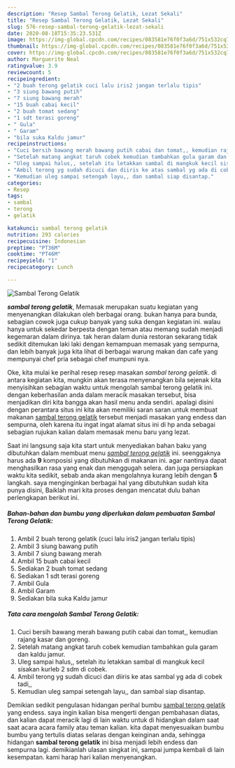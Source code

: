 ```yaml
---
description: "Resep Sambal Terong Gelatik, Lezat Sekali"
title: "Resep Sambal Terong Gelatik, Lezat Sekali"
slug: 576-resep-sambal-terong-gelatik-lezat-sekali
date: 2020-08-18T15:35:23.531Z
image: https://img-global.cpcdn.com/recipes/083581e76f0f3a6d/751x532cq70/sambal-terong-gelatik-foto-resep-utama.jpg
thumbnail: https://img-global.cpcdn.com/recipes/083581e76f0f3a6d/751x532cq70/sambal-terong-gelatik-foto-resep-utama.jpg
cover: https://img-global.cpcdn.com/recipes/083581e76f0f3a6d/751x532cq70/sambal-terong-gelatik-foto-resep-utama.jpg
author: Marguerite Neal
ratingvalue: 3.9
reviewcount: 5
recipeingredient:
- "2 buah terong gelatik cuci lalu iris2 jangan terlalu tipis"
- "3 siung bawang putih"
- "7 siung bawang merah"
- "15 buah cabai kecil"
- "2 buah tomat sedang"
- "1 sdt terasi goreng"
- " Gula"
- " Garam"
- "bila suka Kaldu jamur"
recipeinstructions:
- "Cuci bersih bawang merah bawang putih cabai dan tomat,, kemudian rajang kasar dan goreng."
- "Setelah matang angkat taruh cobek kemudian tambahkan gula garam dan kaldu jamur."
- "Uleg sampai halus,, setelah itu letakkan sambal di mangkuk kecil sisakan kurleb 2 sdm di cobek."
- "Ambil terong yg sudah dicuci dan diiris ke atas sambal yg ada di cobek tadi,,"
- "Kemudian uleg sampai setengah layu,, dan sambal siap disantap."
categories:
- Resep
tags:
- sambal
- terong
- gelatik

katakunci: sambal terong gelatik 
nutrition: 293 calories
recipecuisine: Indonesian
preptime: "PT36M"
cooktime: "PT46M"
recipeyield: "1"
recipecategory: Lunch

---
```



![Sambal Terong Gelatik](https://img-global.cpcdn.com/recipes/083581e76f0f3a6d/751x532cq70/sambal-terong-gelatik-foto-resep-utama.jpg)

<b><i>sambal terong gelatik</i></b>, Memasak merupakan suatu kegiatan yang menyenangkan dilakukan oleh berbagai orang. bukan hanya para bunda, sebagian cowok juga cukup banyak yang suka dengan kegiatan ini. walau hanya untuk sekedar berpesta dengan teman atau memang sudah menjadi kegemaran dalam dirinya. tak heran dalam dunia restoran sekarang tidak sedikit ditemukan laki laki dengan kemampuan memasak yang sempurna, dan lebih banyak juga kita lihat di berbagai warung makan dan cafe yang mempunyai chef pria sebagai chef mumpuni nya.



Oke, kita mulai ke perihal resep resep masakan <i>sambal terong gelatik</i>. di antara kegiatan kita, mungkin akan terasa menyenangkan bila sejenak kita menyisihkan sebagian waktu untuk mengolah sambal terong gelatik ini. dengan keberhasilan anda dalam meracik masakan tersebut, bisa menjadikan diri kita bangga akan hasil menu anda sendiri. apalagi disini dengan perantara situs ini kita akan memiliki saran saran untuk membuat makanan <u>sambal terong gelatik</u> tersebut menjadi masakan yang endess dan sempurna, oleh karena itu ingat ingat alamat situs ini di hp anda sebagai sebagian rujukan kalian dalam memasak menu baru yang lezat.


Saat ini langsung saja kita start untuk menyediakan bahan baku yang dibutuhkan dalam membuat menu <u><i>sambal terong gelatik</i></u> ini. seenggaknya harus ada <b>9</b> komposisi yang dibutuhkan di makanan ini. agar nantinya dapat menghasilkan rasa yang enak dan menggugah selera. dan juga persiapkan waktu kita sedikit, sebab anda akan mengolahnya kurang lebih dengan <b>5</b> langkah. saya menginginkan berbagai hal yang dibutuhkan sudah kita punya disini, Baiklah mari kita proses dengan mencatat dulu bahan perlengkapan berikut ini.

<!--inarticleads1-->

##### Bahan-bahan dan bumbu yang diperlukan dalam pembuatan Sambal Terong Gelatik:

1. Ambil 2 buah terong gelatik (cuci lalu iris2 jangan terlalu tipis)
1. Ambil 3 siung bawang putih
1. Ambil 7 siung bawang merah
1. Ambil 15 buah cabai kecil
1. Sediakan 2 buah tomat sedang
1. Sediakan 1 sdt terasi goreng
1. Ambil  Gula
1. Ambil  Garam
1. Sediakan bila suka Kaldu jamur




<!--inarticleads2-->

##### Tata cara mengolah Sambal Terong Gelatik:

1. Cuci bersih bawang merah bawang putih cabai dan tomat,, kemudian rajang kasar dan goreng.
1. Setelah matang angkat taruh cobek kemudian tambahkan gula garam dan kaldu jamur.
1. Uleg sampai halus,, setelah itu letakkan sambal di mangkuk kecil sisakan kurleb 2 sdm di cobek.
1. Ambil terong yg sudah dicuci dan diiris ke atas sambal yg ada di cobek tadi,,
1. Kemudian uleg sampai setengah layu,, dan sambal siap disantap.




Demikian sedikit pengulasan hidangan perihal bumbu <u>sambal terong gelatik</u> yang endess. saya ingin kalian bisa mengerti dengan pembahasan diatas, dan kalian dapat meracik lagi di lain waktu untuk di hidangkan dalam saat saat acara acara family atau teman kalian. kita dapat menyesuaikan bumbu bumbu yang tertulis diatas selaras dengan keinginan anda, sehingga hidangan <b>sambal terong gelatik</b> ini bisa menjadi lebih endess dan sempurna lagi. demikianlah ulasan singkat ini, sampai jumpa kembali di lain kesempatan. kami harap hari kalian menyenangkan.
